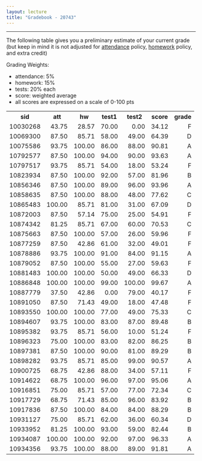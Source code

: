```yaml
---
layout: lecture
title: "Gradebook - 20743"
---
```


-----

The following table gives you a preliminary estimate of your current grade (but keep in mind it is not adjusted for <a href="../syllabus#attendance-policy">attendance</a> policy, <a href="../syllabus#hw-policy">homework</a> policy, and extra credit)

Grading Weights:

- attendance: 5%
- homework: 15%
- tests: 20% each
- score: weighted average
- all scores are expressed on a scale of 0-100 pts

<!-- html table generated in R 3.2.3 by xtable 1.8-2 package -->
<!-- Wed Apr  6 14:14:54 2016 -->
<table >
<tr> <th> sid </th> <th> att </th> <th> hw </th> <th> test1 </th> <th> test2 </th> <th> score </th> <th> grade </th>  </tr>
  <tr> <td align="right"> 10030268 </td> <td align="right"> 43.75 </td> <td align="right"> 28.57 </td> <td align="right"> 70.00 </td> <td align="right"> 0.00 </td> <td align="right"> 34.12 </td> <td align="right"> F </td> </tr>
  <tr> <td align="right"> 10069300 </td> <td align="right"> 87.50 </td> <td align="right"> 85.71 </td> <td align="right"> 58.00 </td> <td align="right"> 49.00 </td> <td align="right"> 64.39 </td> <td align="right"> D </td> </tr>
  <tr> <td align="right"> 10075586 </td> <td align="right"> 93.75 </td> <td align="right"> 100.00 </td> <td align="right"> 86.00 </td> <td align="right"> 88.00 </td> <td align="right"> 90.81 </td> <td align="right"> A </td> </tr>
  <tr> <td align="right"> 10792577 </td> <td align="right"> 87.50 </td> <td align="right"> 100.00 </td> <td align="right"> 94.00 </td> <td align="right"> 90.00 </td> <td align="right"> 93.63 </td> <td align="right"> A </td> </tr>
  <tr> <td align="right"> 10797517 </td> <td align="right"> 93.75 </td> <td align="right"> 85.71 </td> <td align="right"> 54.00 </td> <td align="right"> 18.00 </td> <td align="right"> 53.24 </td> <td align="right"> F </td> </tr>
  <tr> <td align="right"> 10823934 </td> <td align="right"> 87.50 </td> <td align="right"> 100.00 </td> <td align="right"> 92.00 </td> <td align="right"> 57.00 </td> <td align="right"> 81.96 </td> <td align="right"> B </td> </tr>
  <tr> <td align="right"> 10856346 </td> <td align="right"> 87.50 </td> <td align="right"> 100.00 </td> <td align="right"> 89.00 </td> <td align="right"> 96.00 </td> <td align="right"> 93.96 </td> <td align="right"> A </td> </tr>
  <tr> <td align="right"> 10858635 </td> <td align="right"> 87.50 </td> <td align="right"> 100.00 </td> <td align="right"> 88.00 </td> <td align="right"> 48.00 </td> <td align="right"> 77.62 </td> <td align="right"> C </td> </tr>
  <tr> <td align="right"> 10865483 </td> <td align="right"> 100.00 </td> <td align="right"> 85.71 </td> <td align="right"> 81.00 </td> <td align="right"> 31.00 </td> <td align="right"> 67.09 </td> <td align="right"> D </td> </tr>
  <tr> <td align="right"> 10872003 </td> <td align="right"> 87.50 </td> <td align="right"> 57.14 </td> <td align="right"> 75.00 </td> <td align="right"> 25.00 </td> <td align="right"> 54.91 </td> <td align="right"> F </td> </tr>
  <tr> <td align="right"> 10874342 </td> <td align="right"> 81.25 </td> <td align="right"> 85.71 </td> <td align="right"> 67.00 </td> <td align="right"> 60.00 </td> <td align="right"> 70.53 </td> <td align="right"> C </td> </tr>
  <tr> <td align="right"> 10875663 </td> <td align="right"> 87.50 </td> <td align="right"> 100.00 </td> <td align="right"> 57.00 </td> <td align="right"> 26.00 </td> <td align="right"> 59.96 </td> <td align="right"> F </td> </tr>
  <tr> <td align="right"> 10877259 </td> <td align="right"> 87.50 </td> <td align="right"> 42.86 </td> <td align="right"> 61.00 </td> <td align="right"> 32.00 </td> <td align="right"> 49.01 </td> <td align="right"> F </td> </tr>
  <tr> <td align="right"> 10878886 </td> <td align="right"> 93.75 </td> <td align="right"> 100.00 </td> <td align="right"> 91.00 </td> <td align="right"> 84.00 </td> <td align="right"> 91.15 </td> <td align="right"> A </td> </tr>
  <tr> <td align="right"> 10879052 </td> <td align="right"> 87.50 </td> <td align="right"> 100.00 </td> <td align="right"> 55.00 </td> <td align="right"> 27.00 </td> <td align="right"> 59.63 </td> <td align="right"> F </td> </tr>
  <tr> <td align="right"> 10881483 </td> <td align="right"> 100.00 </td> <td align="right"> 100.00 </td> <td align="right"> 50.00 </td> <td align="right"> 49.00 </td> <td align="right"> 66.33 </td> <td align="right"> D </td> </tr>
  <tr> <td align="right"> 10886848 </td> <td align="right"> 100.00 </td> <td align="right"> 100.00 </td> <td align="right"> 99.00 </td> <td align="right"> 100.00 </td> <td align="right"> 99.67 </td> <td align="right"> A </td> </tr>
  <tr> <td align="right"> 10887779 </td> <td align="right"> 37.50 </td> <td align="right"> 42.86 </td> <td align="right"> 0.00 </td> <td align="right"> 79.00 </td> <td align="right"> 40.17 </td> <td align="right"> F </td> </tr>
  <tr> <td align="right"> 10891050 </td> <td align="right"> 87.50 </td> <td align="right"> 71.43 </td> <td align="right"> 49.00 </td> <td align="right"> 18.00 </td> <td align="right"> 47.48 </td> <td align="right"> F </td> </tr>
  <tr> <td align="right"> 10893550 </td> <td align="right"> 100.00 </td> <td align="right"> 100.00 </td> <td align="right"> 77.00 </td> <td align="right"> 49.00 </td> <td align="right"> 75.33 </td> <td align="right"> C </td> </tr>
  <tr> <td align="right"> 10894607 </td> <td align="right"> 93.75 </td> <td align="right"> 100.00 </td> <td align="right"> 83.00 </td> <td align="right"> 87.00 </td> <td align="right"> 89.48 </td> <td align="right"> B </td> </tr>
  <tr> <td align="right"> 10895382 </td> <td align="right"> 93.75 </td> <td align="right"> 85.71 </td> <td align="right"> 56.00 </td> <td align="right"> 10.00 </td> <td align="right"> 51.24 </td> <td align="right"> F </td> </tr>
  <tr> <td align="right"> 10896323 </td> <td align="right"> 75.00 </td> <td align="right"> 100.00 </td> <td align="right"> 83.00 </td> <td align="right"> 82.00 </td> <td align="right"> 86.25 </td> <td align="right"> B </td> </tr>
  <tr> <td align="right"> 10897381 </td> <td align="right"> 87.50 </td> <td align="right"> 100.00 </td> <td align="right"> 90.00 </td> <td align="right"> 81.00 </td> <td align="right"> 89.29 </td> <td align="right"> B </td> </tr>
  <tr> <td align="right"> 10898282 </td> <td align="right"> 93.75 </td> <td align="right"> 85.71 </td> <td align="right"> 85.00 </td> <td align="right"> 99.00 </td> <td align="right"> 90.57 </td> <td align="right"> A </td> </tr>
  <tr> <td align="right"> 10900725 </td> <td align="right"> 68.75 </td> <td align="right"> 42.86 </td> <td align="right"> 88.00 </td> <td align="right"> 34.00 </td> <td align="right"> 57.11 </td> <td align="right"> F </td> </tr>
  <tr> <td align="right"> 10914622 </td> <td align="right"> 68.75 </td> <td align="right"> 100.00 </td> <td align="right"> 96.00 </td> <td align="right"> 97.00 </td> <td align="right"> 95.06 </td> <td align="right"> A </td> </tr>
  <tr> <td align="right"> 10916851 </td> <td align="right"> 75.00 </td> <td align="right"> 85.71 </td> <td align="right"> 57.00 </td> <td align="right"> 77.00 </td> <td align="right"> 72.34 </td> <td align="right"> C </td> </tr>
  <tr> <td align="right"> 10917729 </td> <td align="right"> 68.75 </td> <td align="right"> 71.43 </td> <td align="right"> 85.00 </td> <td align="right"> 96.00 </td> <td align="right"> 83.92 </td> <td align="right"> B </td> </tr>
  <tr> <td align="right"> 10917836 </td> <td align="right"> 87.50 </td> <td align="right"> 100.00 </td> <td align="right"> 84.00 </td> <td align="right"> 84.00 </td> <td align="right"> 88.29 </td> <td align="right"> B </td> </tr>
  <tr> <td align="right"> 10931127 </td> <td align="right"> 75.00 </td> <td align="right"> 85.71 </td> <td align="right"> 62.00 </td> <td align="right"> 36.00 </td> <td align="right"> 60.34 </td> <td align="right"> D </td> </tr>
  <tr> <td align="right"> 10933952 </td> <td align="right"> 81.25 </td> <td align="right"> 100.00 </td> <td align="right"> 93.00 </td> <td align="right"> 59.00 </td> <td align="right"> 82.44 </td> <td align="right"> B </td> </tr>
  <tr> <td align="right"> 10934087 </td> <td align="right"> 100.00 </td> <td align="right"> 100.00 </td> <td align="right"> 92.00 </td> <td align="right"> 97.00 </td> <td align="right"> 96.33 </td> <td align="right"> A </td> </tr>
  <tr> <td align="right"> 10934356 </td> <td align="right"> 93.75 </td> <td align="right"> 100.00 </td> <td align="right"> 88.00 </td> <td align="right"> 89.00 </td> <td align="right"> 91.81 </td> <td align="right"> A </td> </tr>
   </table>
